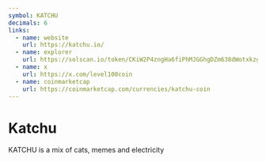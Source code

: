 ```yaml
---
symbol: KATCHU
decimals: 6
links:
  - name: website
    url: https://katchu.io/
  - name: explorer
    url: https://solscan.io/token/CKiW2P4zngHa6fiPhMJGGhgDZm638dWotxkzgi8PsDxf
  - name: x
    url: https://x.com/level100coin
  - name: coinmarketcap
    url: https://coinmarketcap.com/currencies/katchu-coin
---
```


# Katchu

KATCHU is a mix of cats, memes and electricity
